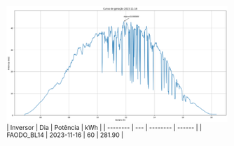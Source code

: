 ![My Image](16_11_2023-FAODO_BL14.png)
| Inversor | Dia | Potência | kWh    |
| -------- | --- | -------- | ------ |
| FAODO_BL14       | 2023-11-16  | 60       | 281.90 |